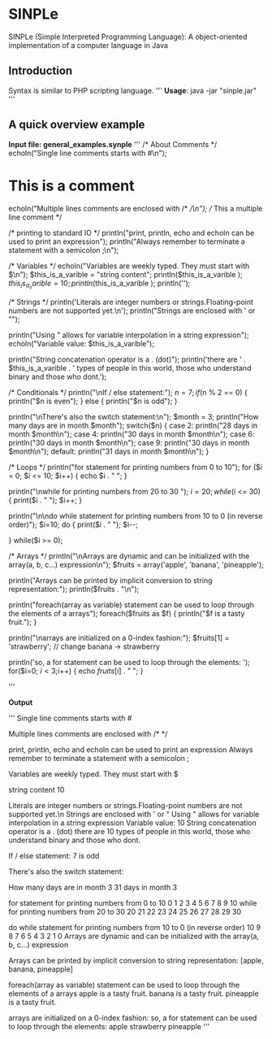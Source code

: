 # SINPLe
SINPLe (Simple Interpreted Programming Language): A object-oriented implementation of a computer language in Java

## Introduction
Syntax is similar to PHP scripting language.
'''
**Usage**: java -jar "sinple.jar" <filename>
'''

## A quick overview example

**Input file: general_examples.synple**
'''
/* 
    About Comments 
*/
echoln("Single line comments starts with #\n");
# This is a comment

echoln("Multiple lines comments are enclosed with /*   */\n");
/* 
  This a multiple line comment
*/



/* 
    printing to standard IO 
*/
println("print, println, echo and echoln can be used to print an expression");
println("Always remember to terminate a statement with a semicolon ;\n");


/* 
    Variables
*/
echoln("Variables are weekly typed. They must start with $\n");
$this_is_a_varible = "string content";
println($this_is_a_varible );
$this_is_a_varible = 10;
println($this_is_a_varible );
println('');

/* 
    Strings
*/
println('Literals are integer numbers or strings.Floating-point numbers are not supported yet.\n');
println("Strings are enclosed with ' or \"");

println("Using \" allows for variable interpolation in a string expression");
echoln("Variable value: $this_is_a_varible");

println("String concatenation operator is a . (dot)");
println('there are ' . $this_is_a_varible  .  ' types of people in this world, those who understand binary and those who dont.');

/* 
    Conditionals
*/
println("\nIf / else statement:");
$n = 7;
if ($n  % 2 == 0)
{
   println("$n is even");
}
else
{
   println("$n is odd");
}

println("\nThere's also the switch statement:\n");
$month = 3;
println("How many days are in month $month");
switch($n)
{
   case 2: println("28 days in month $month\n");
   case 4: println("30 days in month $month\n");
   case 6: println("30 days in month $month\n");
   case 9: println("30 days in month $month\n");
   default: println("31 days in month $month\n");
}


/* 
    Loops
*/
println("for statement for printing numbers from 0 to 10");
for ($i = 0; $i <= 10; $i++) {
    echo $i . " ";
}

println("\nwhile for printing numbers from 20 to 30 ");
$i = 20;
while ($i <= 30) {
  print($i . " ");
  $i++;
}

println("\n\ndo while statement for printing numbers from 10 to 0 (in reverse order)");
$i=10;
do 
{
    print($i . " ");
    $i--;
  
} while($i >= 0);


/* 
    Arrays
*/
println("\nArrays are dynamic and can be initialized with the array(a, b, c...) expression\n");
$fruits = array('apple', 'banana', 'pineapple');

println("Arrays can be printed by implicit conversion to string representation:");
println($fruits . "\n");

println("foreach(array as variable) statement can be used to loop through the elements of a arrays");
foreach($fruits as $f)
{
   println("$f is a tasty fruit.");
}

println("\narrays are initialized on a 0-index fashion:");
$fruits[1] = 'strawberry'; // change banana -> strawberry

println('so, a for statement can be used to loop through the elements: ');
for($i=0; $i<3;$i++) 
{
   echo $fruits[$i] . " ";
}

'''

**Output**

'''
Single line comments starts with #

Multiple lines comments are enclosed with /*   */

print, println, echo and echoln can be used to print an expression
Always remember to terminate a statement with a semicolon ;

Variables are weekly typed. They must start with $

string content
10

Literals are integer numbers or strings.Floating-point numbers are not supported yet.\n
Strings are enclosed with ' or "
Using " allows for variable interpolation in a string expression
Variable value: 10
String concatenation operator is a . (dot)
there are 10 types of people in this world, those who understand binary and those who dont.

If / else statement:
7 is odd

There's also the switch statement:

How many days are in month 3
31 days in month 3

for statement for printing numbers from 0 to 10
0 1 2 3 4 5 6 7 8 9 10 
while for printing numbers from 20 to 30 
20 21 22 23 24 25 26 27 28 29 30 

do while statement for printing numbers from 10 to 0 (in reverse order)
10 9 8 7 6 5 4 3 2 1 0 
Arrays are dynamic and can be initialized with the array(a, b, c...) expression

Arrays can be printed by implicit conversion to string representation:
[apple, banana, pineapple]

foreach(array as variable) statement can be used to loop through the elements of a arrays
apple is a tasty fruit.
banana is a tasty fruit.
pineapple is a tasty fruit.

arrays are initialized on a 0-index fashion:
so, a for statement can be used to loop through the elements: 
apple strawberry pineapple
'''


